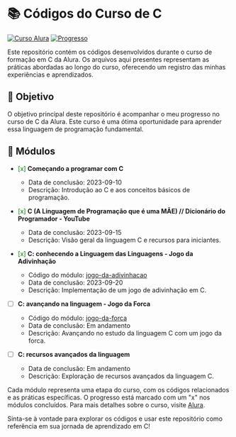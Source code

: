 # 📚 Códigos do Curso de C

[![Curso Alura](https://img.shields.io/badge/Curso-Alura-blue)](https://cursos.alura.com.br/formacao-linguagem-c)
[![Progresso](https://img.shields.io/badge/Progresso-40%25-yellow)](https://cursos.alura.com.br/formacao-linguagem-c)

Este repositório contém os códigos desenvolvidos durante o curso de formação em C da Alura. Os arquivos aqui presentes representam as práticas abordadas ao longo do curso, oferecendo um registro das minhas experiências e aprendizados.

## 🎯 Objetivo

O objetivo principal deste repositório é acompanhar o meu progresso no curso de C da Alura. Este curso é uma ótima oportunidade para aprender essa linguagem de programação fundamental.

## 📂 Módulos

- <span style="color:green">[x]</span> **Começando a programar com C**
  - Data de conclusão: 2023-09-10
  - Descrição: Introdução ao C e aos conceitos básicos de programação.

- <span style="color:green">[x]</span> **C (A Linguagem de Programação que é uma MÃE) // Dicionário do Programador - YouTube**
  - Data de conclusão: 2023-09-15
  - Descrição: Visão geral da linguagem C e recursos para iniciantes.

- <span style="color:green">[x]</span> **C: conhecendo a Linguagem das Linguagens - Jogo da Adivinhação**
  - Código do módulo: [jogo-da-adivinhacao](https://github.com/DanielleBritoEvangelista/estudo-C/blob/main/advinhacao.c)
  - Data de conclusão: 2023-09-20
  - Descrição: Implementação de um jogo de adivinhação em C.

- [ ] **C: avançando na linguagem - Jogo da Forca**
  - Código do módulo: [jogo-da-forca](https://github.com/DanielleBritoEvangelista/estudo-C/blob/jogo-da-forca/jogoDaForca.c)
  - Data de conclusão: Em andamento
  - Descrição: Avançando no estudo da linguagem C com um jogo da forca.

- [ ] **C: recursos avançados da linguagem**
  - Data de conclusão: Em andamento
  - Descrição: Exploração de recursos avançados da linguagem C.


Cada módulo representa uma etapa do curso, com os códigos relacionados e as práticas específicas. O progresso está marcado com um "x" nos módulos concluídos. Para mais detalhes sobre o curso, visite [Alura](https://cursos.alura.com.br/formacao-linguagem-c).

Sinta-se à vontade para explorar os códigos e usar este repositório como referência em sua jornada de aprendizado em C!